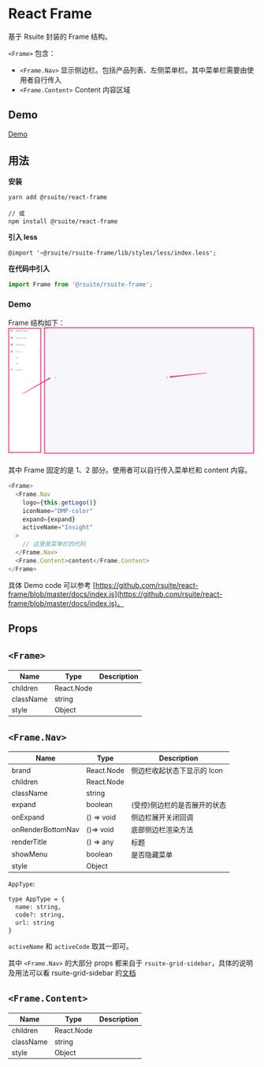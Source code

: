 # React Frame

基于 Rsuite 封装的 Frame 结构。

`<Frame>` 包含：

- `<Frame.Nav>` 显示侧边栏。包括产品列表、左侧菜单栏。其中菜单栏需要由使用者自行传入
- `<Frame.Content>` Content 内容区域

## Demo
[Demo](https://rsuite.github.io/react-frame/)

## 用法

**安装**

```
yarn add @rsuite/react-frame

// 或
npm install @rsuite/react-frame
```

**引入 less**

```less
@import '~@rsuite/rsuite-frame/lib/styles/less/index.less';
```


**在代码中引入**

```js
import Frame from '@rsuite/rsuite-frame';
```

### Demo

Frame 结构如下：
![](./docs/screenshoot/frame.jpg)

其中 Frame 固定的是 1、2 部分。使用者可以自行传入菜单栏和 content 内容。

```js
<Frame>
  <Frame.Nav
    logo={this.getLogo()}
    iconName="DMP-color"
    expand={expand}
    activeName="Insight"
  >
    // 这里是菜单栏的代码
  </Frame.Nav>
  <Frame.Content>content</Frame.Content>
</Frame>
```
具体 Demo code 可以参考 [https://github.com/rsuite/react-frame/blob/master/docs/index.js](https://github.com/rsuite/react-frame/blob/master/docs/index.js)。
## Props

## `<Frame>`

| Name      | Type       | Description |
| --------- | ---------- | ----------- |
| children  | React.Node |             |
| className | string     |             |
| style     | Object     |             |

## `<Frame.Nav>`

| Name              | Type       | Description                  |
| ----------------- | ---------- | ---------------------------- |
| brand             | React.Node | 侧边栏收起状态下显示的 Icon  |
| children          | React.Node |                              |
| className         | string     |                              |
| expand            | boolean    | (受控)侧边栏的是否展开的状态 |
| onExpand          | () => void | 侧边栏展开关闭回调           |
| onRenderBottomNav | ()=> void  | 底部侧边栏渲染方法           |
| renderTitle       | () => any  | 标题                         |
| showMenu          | boolean    | 是否隐藏菜单                 |
| style             | Object     |                              |

`AppType`:

```
type AppType = {
  name: string,
  code?: string,
  url: string
}
```

`activeName` 和 `activeCode` 取其一即可。

其中 `<Frame.Nav>` 的大部分 props 都来自于 `rsuite-grid-sidebar`，具体的说明及用法可以看 rsuite-grid-sidebar 的[文档](https://git.hypers.com/fe/rsuite-grid-sidebar)

## `<Frame.Content>`

| Name      | Type       | Description |
| --------- | ---------- | ----------- |
| children  | React.Node |             |
| className | string     |             |
| style     | Object     |             |
